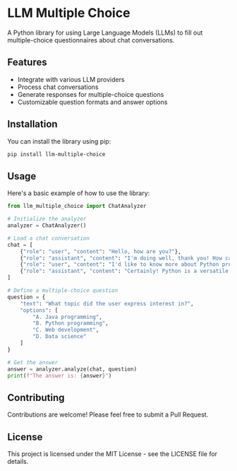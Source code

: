 # LLM Multiple Choice

A Python library for using Large Language Models (LLMs) to fill out multiple-choice questionnaires about chat conversations.

## Features

- Integrate with various LLM providers
- Process chat conversations
- Generate responses for multiple-choice questions
- Customizable question formats and answer options

## Installation

You can install the library using pip:

```bash
pip install llm-multiple-choice
```

## Usage

Here's a basic example of how to use the library:

```python
from llm_multiple_choice import ChatAnalyzer

# Initialize the analyzer
analyzer = ChatAnalyzer()

# Load a chat conversation
chat = [
    {"role": "user", "content": "Hello, how are you?"},
    {"role": "assistant", "content": "I'm doing well, thank you! How can I assist you today?"},
    {"role": "user", "content": "I'd like to know more about Python programming."},
    {"role": "assistant", "content": "Certainly! Python is a versatile and popular programming language..."}
]

# Define a multiple-choice question
question = {
    "text": "What topic did the user express interest in?",
    "options": [
        "A. Java programming",
        "B. Python programming",
        "C. Web development",
        "D. Data science"
    ]
}

# Get the answer
answer = analyzer.analyze(chat, question)
print(f"The answer is: {answer}")
```

## Contributing

Contributions are welcome! Please feel free to submit a Pull Request.

## License

This project is licensed under the MIT License - see the LICENSE file for details.
